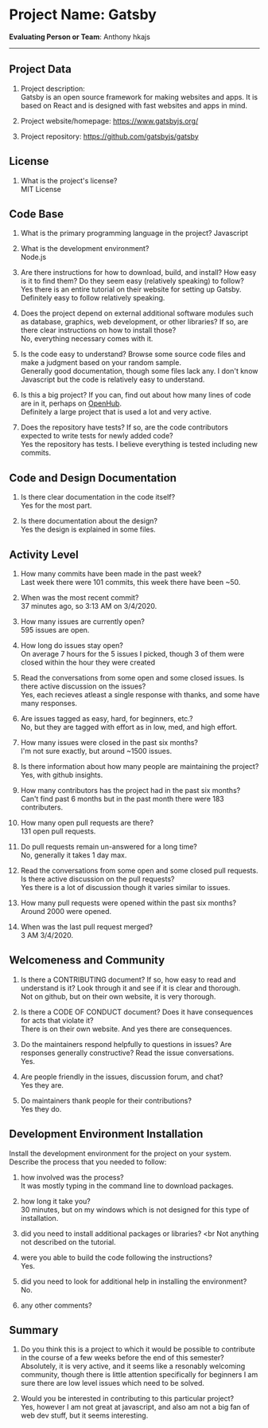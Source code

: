 # Project Name:  Gatsby 



**Evaluating Person or Team**:
	Anthony hkajs

---

## Project Data

1. Project description: <br>
	Gatsby is an open source framework for making websites and apps. It is based on React and is designed with fast websites and apps in mind.

1. Project website/homepage:
	https://www.gatsbyjs.org/

1. Project repository:
	https://github.com/gatsbyjs/gatsby



## License

1. What is the project's license? <br>
	MIT License



## Code Base


1. What is the primary programming language in the project?
	Javascript

1. What is the development environment? <br>
	Node.js

1. Are there instructions for how to download, build, and install? How easy is it
to find them? Do they seem easy (relatively speaking) to follow? <br>
	Yes there is an entire tutorial on their website for setting up Gatsby. Definitely easy to follow relatively speaking.

1. Does the project depend on external additional software modules such as
database,  graphics, web development, or other libraries? If so, are there clear instructions on how to install those? <br>
	No, everything necessary comes with it.
1. Is the code easy to understand? Browse some source code files and make
a judgment based on your random sample. <br>
	Generally good documentation, though some files lack any. I don't know Javascript but the code is relatively easy to understand.

1. Is this a big project? If you can, find out about how many lines of code
are in it, perhaps on [OpenHub](https://www.openhub.net/). <br>
	Definitely a large project that is used a lot and very active.

1. Does the repository have tests? If so, are the code contributors expected to write tests for newly added code? <br>
	Yes the repository has tests. I believe everything is tested including new commits.


## Code and Design Documentation
1. Is there clear documentation in the code itself? <br>
	Yes for the most part.
	
1. Is there documentation about the design?  <br>
	Yes the design is explained in some files.

## Activity Level


1. How many commits have been made in the past week? <br>
	Last week there were 101 commits, this week there have been ~50.

1. When was the most recent commit? <br>
	37 minutes ago, so 3:13 AM on 3/4/2020.

1. How many issues are currently open? <br>
	595 issues are open.
	
1. How long do issues stay open? <br>
	On average 7 hours for the 5 issues I picked, though 3 of them were closed within the hour they were created
	
1. Read the conversations from some open and some closed issues. Is there active discussion on the issues? <br>
	Yes, each recieves atleast a single response with thanks, and some have many responses.
	
1. Are issues tagged as easy, hard, for beginners, etc.? <br>
	No, but they are tagged with effort as in low, med, and high effort.
	
1. How many issues were closed in the past six months? <br>
	I'm not sure exactly, but around ~1500 issues.
	
1. Is there information about how many people are maintaining the project? <br>
	Yes, with github insights.
	
1. How many contributors has the project had in the past six months? <br>
	Can't find past 6 months but in the past month there were 183 contributers.

1. How many open pull requests are there? <br>
	131 open pull requests.
	
1. Do pull requests remain un-answered for a long time? <br>
	No, generally it takes 1 day max.

1. Read the conversations from some open and some closed pull requests.  Is there active discussion on the pull requests? <br>
	Yes there is a lot of discussion though it varies similar to issues.
	
1. How many pull requests were opened within the past six months? <br>
	Around 2000 were opened.
	
1. When was the last  pull request  merged? <br>
	3 AM 3/4/2020.

## Welcomeness and Community

1. Is there a CONTRIBUTING document? If so, how easy to read and understand is it?
Look through it and see if it is clear and thorough. <br>
	Not on github, but on their own website, it is very thorough.

1. Is there a CODE OF CONDUCT document? Does it have consequences for acts that
violate it? <br>
	There is on their own website. And yes there are consequences.

1. Do the maintainers respond helpfully to questions in issues?
Are responses generally constructive? Read the issue conversations. <br>
	Yes.

1. Are people friendly in the issues, discussion forum, and chat? <br>
	Yes they are.

1. Do maintainers thank people for their contributions? <br>
	Yes they do.

## Development Environment Installation

Install the development environment for the project on your system.
Describe the process that you needed to follow:

1. how involved was the process? <br>
	It was mostly typing in the command line to download packages.

1. how long it take you? <br>
	30 minutes, but on my windows which is not designed for this type of installation.

1. did you need to install additional packages or libraries? <br
	Not anything not described on the tutorial.

1. were you able to build the code following the instructions? <br>
	Yes.
	
1. did you need to look for additional help in installing the environment? <br>
	No.

1. any other comments? <br>




## Summary
1. Do you think  this is a project to which it would be possible to contribute
in the course of a few weeks before the end of this semester? <br>
	Absolutely, it is very active, and it seems like a resonably welcoming community, though there is little attention specifically for beginners I am sure there are low level issues which need to be solved.

1. Would you be interested in contributing to this particular project? <br>
	Yes, however I am not great at javascript, and also am not a big fan of web dev stuff, but it seems interesting.
